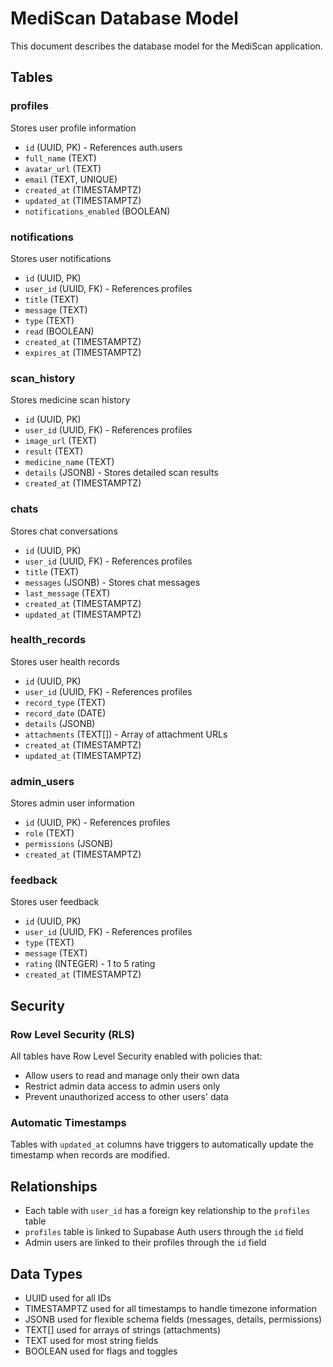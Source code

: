 # MediScan Database Model

This document describes the database model for the MediScan application.

## Tables

### profiles
Stores user profile information
- `id` (UUID, PK) - References auth.users
- `full_name` (TEXT)
- `avatar_url` (TEXT)
- `email` (TEXT, UNIQUE)
- `created_at` (TIMESTAMPTZ)
- `updated_at` (TIMESTAMPTZ)
- `notifications_enabled` (BOOLEAN)

### notifications
Stores user notifications
- `id` (UUID, PK)
- `user_id` (UUID, FK) - References profiles
- `title` (TEXT)
- `message` (TEXT)
- `type` (TEXT)
- `read` (BOOLEAN)
- `created_at` (TIMESTAMPTZ)
- `expires_at` (TIMESTAMPTZ)

### scan_history
Stores medicine scan history
- `id` (UUID, PK)
- `user_id` (UUID, FK) - References profiles
- `image_url` (TEXT)
- `result` (TEXT)
- `medicine_name` (TEXT)
- `details` (JSONB) - Stores detailed scan results
- `created_at` (TIMESTAMPTZ)

### chats
Stores chat conversations
- `id` (UUID, PK)
- `user_id` (UUID, FK) - References profiles
- `title` (TEXT)
- `messages` (JSONB) - Stores chat messages
- `last_message` (TEXT)
- `created_at` (TIMESTAMPTZ)
- `updated_at` (TIMESTAMPTZ)

### health_records
Stores user health records
- `id` (UUID, PK)
- `user_id` (UUID, FK) - References profiles
- `record_type` (TEXT)
- `record_date` (DATE)
- `details` (JSONB)
- `attachments` (TEXT[]) - Array of attachment URLs
- `created_at` (TIMESTAMPTZ)
- `updated_at` (TIMESTAMPTZ)

### admin_users
Stores admin user information
- `id` (UUID, PK) - References profiles
- `role` (TEXT)
- `permissions` (JSONB)
- `created_at` (TIMESTAMPTZ)

### feedback
Stores user feedback
- `id` (UUID, PK)
- `user_id` (UUID, FK) - References profiles
- `type` (TEXT)
- `message` (TEXT)
- `rating` (INTEGER) - 1 to 5 rating
- `created_at` (TIMESTAMPTZ)

## Security

### Row Level Security (RLS)
All tables have Row Level Security enabled with policies that:
- Allow users to read and manage only their own data
- Restrict admin data access to admin users only
- Prevent unauthorized access to other users' data

### Automatic Timestamps
Tables with `updated_at` columns have triggers to automatically update the timestamp when records are modified.

## Relationships

- Each table with `user_id` has a foreign key relationship to the `profiles` table
- `profiles` table is linked to Supabase Auth users through the `id` field
- Admin users are linked to their profiles through the `id` field

## Data Types

- UUID used for all IDs
- TIMESTAMPTZ used for all timestamps to handle timezone information
- JSONB used for flexible schema fields (messages, details, permissions)
- TEXT[] used for arrays of strings (attachments)
- TEXT used for most string fields
- BOOLEAN used for flags and toggles
